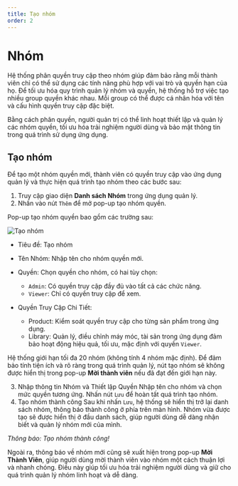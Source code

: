 ```yaml
---
title: Tạo nhóm
order: 2
---
```


# Nhóm

Hệ thống phân quyền truy cập theo nhóm giúp đảm bảo rằng mỗi thành viên chỉ có thể sử dụng các tính năng phù hợp với vai trò và quyền hạn của họ. Để tối ưu hóa quy trình quản lý nhóm và quyền, hệ thống hỗ trợ việc tạo nhiều group quyền khác nhau. Mỗi group có thể được cá nhân hóa với tên và cấu hình quyền truy cập đặc biệt.

Bằng cách phân quyền, người quản trị có thể linh hoạt thiết lập và quản lý các nhóm quyền, tối ưu hóa trải nghiệm người dùng và bảo mật thông tin trong quá trình sử dụng ứng dụng.

## Tạo nhóm

Để tạo một nhóm quyền mới, thành viên có quyền truy cập vào ứng dụng quản lý và thực hiện quá trình tạo nhóm theo các bước sau:

1. Truy cập giao diện **Danh sách Nhóm** trong ứng dụng quản lý.
2. Nhấn vào nút `Thêm` để mở pop-up tạo nhóm quyền.

Pop-up tạo nhóm quyền bao gồm các trường sau:

![Tạo nhóm](/docs/images/streaming-platform/app-management/03-group/pop-up/create.png)

- Tiêu đề: Tạo nhóm
- Tên Nhóm: Nhập tên cho nhóm quyền mới.
- Quyền: Chọn quyền cho nhóm, có hai tùy chọn:
  - `Admin`: Có quyền truy cập đầy đủ vào tất cả các chức năng.
  - `Viewer`: Chỉ có quyền truy cập để xem.
- Quyền Truy Cập Chi Tiết:

  - Product: Kiểm soát quyền truy cập cho từng sản phẩm trong ứng dụng.
  - Library: Quản lý, điều chỉnh máy móc, tài sản trong ứng dụng đảm bảo hoạt động hiệu quả, tối ưu, mặc định với quyền `Viewer`.

Hệ thống giới hạn tối đa 20 nhóm (không tính 4 nhóm mặc định). Để đảm bảo tính tiện ích và rõ ràng trong quá trình quản lý, nút tạo nhóm sẽ không được hiển thị trong pop-up **Mời thành viên** nếu đã đạt đến giới hạn này.

3. Nhập thông tin Nhóm và Thiết lập Quyền
   Nhập tên cho nhóm và chọn mức quyền tương ứng.
   Nhấn nút `Lưu` để hoàn tất quá trình tạo nhóm.
4. Tạo nhóm thành công
   Sau khi nhấn `Lưu`, hệ thống sẽ hiển thị trở lại danh sách nhóm, thông báo thành công ở phía trên màn hình. Nhóm vừa được tạo sẽ được hiển thị ở đầu danh sách, giúp người dùng dễ dàng nhận biết và quản lý nhóm mới của mình.

<!-- ![Tạo nhóm thành công](/docs/images/streaming-platform/app-management/03-group/message/) -->

_Thông báo: Tạo nhóm thành công!_

Ngoài ra, thông báo về nhóm mới cũng sẽ xuất hiện trong pop-up **Mời Thành Viên**, giúp người dùng mời thành viên vào nhóm một cách thuận lợi và nhanh chóng. Điều này giúp tối ưu hóa trải nghiệm người dùng và giữ cho quá trình quản lý nhóm linh hoạt và dễ dàng.
